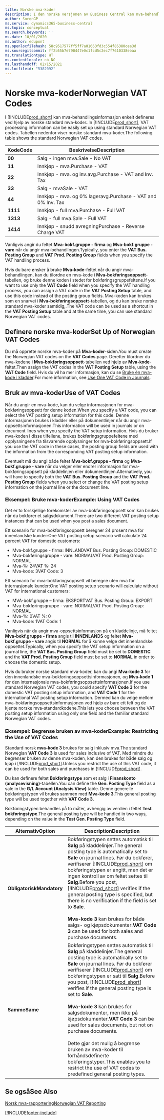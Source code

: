 ```yaml
---
title: Norske mva-koder
description: I den norske versjonen av Business Central kan mva-behandlingsinformasjon enkelt defineres ved hjelp av standard norske mva-koder.
author: SorenGP
ms.service: dynamics365-business-central
ms.topic: conceptual
ms.search.keywords: ''
ms.date: 10/01/2020
ms.author: edupont
ms.openlocfilehash: 58c9517577ff5ff7a01653fd3c554f85380cea3d
ms.sourcegitcommit: ff2b55b7e790447e0c1fcd5c2ec7f7610338ebaa
ms.translationtype: HT
ms.contentlocale: nb-NO
ms.lasthandoff: 02/15/2021
ms.locfileid: "5382092"
---
```

# <a name="norwegian-vat-codes"></a><span data-ttu-id="d0fe9-103">Norske mva-koder</span><span class="sxs-lookup"><span data-stu-id="d0fe9-103">Norwegian VAT Codes</span></span>
<span data-ttu-id="d0fe9-104">I [!INCLUDE[prod_short](../../includes/prod_short.md)] kan mva-behandlingsinformasjon enkelt defineres ved hjelp av norske standard mva-koder..</span><span class="sxs-lookup"><span data-stu-id="d0fe9-104">In [!INCLUDE[prod_short](../../includes/prod_short.md)], VAT processing information can be easily set up using standard Norwegian VAT codes.</span></span> <span data-ttu-id="d0fe9-105">Tabellen nedenfor viser norske standard mva-koder.</span><span class="sxs-lookup"><span data-stu-id="d0fe9-105">The following table shows the standard Norwegian VAT codes.</span></span>  

|<span data-ttu-id="d0fe9-106">**Kode**</span><span class="sxs-lookup"><span data-stu-id="d0fe9-106">**Code**</span></span>|<span data-ttu-id="d0fe9-107">**Beskrivelse**</span><span class="sxs-lookup"><span data-stu-id="d0fe9-107">**Description**</span></span>|  
|--------------|-------------------------------------------|  
|<span data-ttu-id="d0fe9-108">**0**</span><span class="sxs-lookup"><span data-stu-id="d0fe9-108">**0**</span></span>|<span data-ttu-id="d0fe9-109">Salg - ingen mva.</span><span class="sxs-lookup"><span data-stu-id="d0fe9-109">Sale - No VAT</span></span>|  
|<span data-ttu-id="d0fe9-110">**1**</span><span class="sxs-lookup"><span data-stu-id="d0fe9-110">**1**</span></span>|<span data-ttu-id="d0fe9-111">Innkjøp - mva.</span><span class="sxs-lookup"><span data-stu-id="d0fe9-111">Purchase - VAT</span></span>|  
|<span data-ttu-id="d0fe9-112">**2**</span><span class="sxs-lookup"><span data-stu-id="d0fe9-112">**2**</span></span>|<span data-ttu-id="d0fe9-113">Innkjøp - mva. og inv.avg.</span><span class="sxs-lookup"><span data-stu-id="d0fe9-113">Purchase - VAT and Inv. Tax</span></span>|  
|<span data-ttu-id="d0fe9-114">**3**</span><span class="sxs-lookup"><span data-stu-id="d0fe9-114">**3**</span></span>|<span data-ttu-id="d0fe9-115">Salg - mva</span><span class="sxs-lookup"><span data-stu-id="d0fe9-115">Sale - VAT</span></span>|  
|<span data-ttu-id="d0fe9-116">**4**</span><span class="sxs-lookup"><span data-stu-id="d0fe9-116">**4**</span></span>|<span data-ttu-id="d0fe9-117">Innkjøp - mva. og 0% lageravg.</span><span class="sxs-lookup"><span data-stu-id="d0fe9-117">Purchase - VAT and 0% Inv. Tax</span></span>|  
|<span data-ttu-id="d0fe9-118">**11**</span><span class="sxs-lookup"><span data-stu-id="d0fe9-118">**11**</span></span>|<span data-ttu-id="d0fe9-119">Innkjøp - full mva.</span><span class="sxs-lookup"><span data-stu-id="d0fe9-119">Purchase - Full VAT</span></span>|  
|<span data-ttu-id="d0fe9-120">**13**</span><span class="sxs-lookup"><span data-stu-id="d0fe9-120">**13**</span></span>|<span data-ttu-id="d0fe9-121">Salg - full mva.</span><span class="sxs-lookup"><span data-stu-id="d0fe9-121">Sale - Full VAT</span></span>|  
|<span data-ttu-id="d0fe9-122">**14**</span><span class="sxs-lookup"><span data-stu-id="d0fe9-122">**14**</span></span>|<span data-ttu-id="d0fe9-123">Innkjøp - snudd avregning</span><span class="sxs-lookup"><span data-stu-id="d0fe9-123">Purchase - Reverse Charge VAT</span></span>|  

<span data-ttu-id="d0fe9-124">Vanligvis angir du feltet **Mva-bokf.gruppe - firma** og **Mva-bokf.gruppe - vare** når du angir mva-behandlingen.</span><span class="sxs-lookup"><span data-stu-id="d0fe9-124">Typically, you enter the **VAT Bus. Posting Group** and **VAT Prod. Posting Group** fields when you specify the VAT handling process.</span></span>  

<span data-ttu-id="d0fe9-125">Hvis du bare ønsker å bruke **Mva-kode**-feltet når du angir mva-behandlingen, kan du tilordne en mva-kode i **Mva-bokføringsoppsett**-tabellen, og bruke denne koden i stedet for bokføringsgruppefeltene.</span><span class="sxs-lookup"><span data-stu-id="d0fe9-125">If you want to use only the **VAT Code** field when you specify the VAT handling process, you can assign a VAT code in the **VAT Posting Setup** table, and use this code instead of the posting group fields.</span></span> <span data-ttu-id="d0fe9-126">Mva-koden kan brukes som en snarvei i **Mva-bokføringsoppsett**-tabellen, og du kan bruke norske standard mva-koder samtidig,.</span><span class="sxs-lookup"><span data-stu-id="d0fe9-126">The VAT code can be used as a shortcut in the **VAT Posting Setup** table and at the same time, you can use standard Norwegian VAT codes.</span></span>  

## <a name="set-up-of-norwegian-vat-codes"></a><span data-ttu-id="d0fe9-127">Definere norske mva-koder</span><span class="sxs-lookup"><span data-stu-id="d0fe9-127">Set Up of Norwegian VAT Codes</span></span>  
<span data-ttu-id="d0fe9-128">Du må opprette norske mva-koder på **Mva-koder**-siden.</span><span class="sxs-lookup"><span data-stu-id="d0fe9-128">You must create the Norwegian VAT codes on the **VAT Codes** page.</span></span> <span data-ttu-id="d0fe9-129">Deretter tilordner du mva-kodene i **Mva-bokføringsoppsett**-tabellen ved hjelp av **Mva-kode**-feltet.</span><span class="sxs-lookup"><span data-stu-id="d0fe9-129">Then assign the VAT codes in the **VAT Posting Setup** table, using the **VAT Code** field.</span></span> <span data-ttu-id="d0fe9-130">Hvis du vil ha mer informasjon, kan du se [Bruke én mva-kode i kladder](how-to-use-one-vat-code-in-journals.md).</span><span class="sxs-lookup"><span data-stu-id="d0fe9-130">For more information, see [Use One VAT Code in Journals](how-to-use-one-vat-code-in-journals.md).</span></span>  

## <a name="use-of-vat-codes"></a><span data-ttu-id="d0fe9-131">Bruk av mva-koder</span><span class="sxs-lookup"><span data-stu-id="d0fe9-131">Use of VAT Codes</span></span>  
<span data-ttu-id="d0fe9-132">Når du angir en mva-kode, kan du velge informasjonen for mva-bokføringsoppsett for denne koden.</span><span class="sxs-lookup"><span data-stu-id="d0fe9-132">When you specify a VAT code, you can select the VAT posting setup information for this code.</span></span> <span data-ttu-id="d0fe9-133">Denne informasjonen brukes i kladder eller på dokumentlinjer når du angir mva-oppsettsinformasjonen.</span><span class="sxs-lookup"><span data-stu-id="d0fe9-133">This information will be used in journals or on document lines when you specify the VAT setup information.</span></span> <span data-ttu-id="d0fe9-134">Hvis du bruker mva-koden i disse tilfellene, brukes bokføringsgruppefeltene med opplysningene fra tilsvarende opplysninger for mva-bokføringsoppsett.</span><span class="sxs-lookup"><span data-stu-id="d0fe9-134">If you use the VAT code in these cases, the posting group fields are used with the information from the corresponding VAT posting setup information.</span></span>  

<span data-ttu-id="d0fe9-135">Eventuelt må du angi både feltet **Mva-bokf.gruppe - firma** og **Mva-bokf.gruppe - vare** når du velger eller endrer informasjon for mva-bokføringsoppsett på kladdelinjen eller dokumentlinjen.</span><span class="sxs-lookup"><span data-stu-id="d0fe9-135">Alternatively, you will have to specify both the **VAT Bus. Posting Group** and the **VAT Prod. Posting Group** fields when you select or change the VAT posting setup information on the journal line or the document line.</span></span>  

### <a name="example-using-vat-codes"></a><span data-ttu-id="d0fe9-136">Eksempel: Bruke mva-koder</span><span class="sxs-lookup"><span data-stu-id="d0fe9-136">Example: Using VAT Codes</span></span>  
<span data-ttu-id="d0fe9-137">Det er to forskjellige forekomster av mva-bokføringsoppsett som kan brukes når du bokfører et salgsdokument.</span><span class="sxs-lookup"><span data-stu-id="d0fe9-137">There are two different VAT posting setup instances that can be used when you post a sales document.</span></span>  

<span data-ttu-id="d0fe9-138">Ett scenario for mva-bokføringsoppsett beregner 24 prosent mva for innenlandske kunder:</span><span class="sxs-lookup"><span data-stu-id="d0fe9-138">One VAT posting setup scenario will calculate 24 percent VAT for domestic customers:</span></span>  

- <span data-ttu-id="d0fe9-139">Mva-bokf.gruppe - firma: INNLAND</span><span class="sxs-lookup"><span data-stu-id="d0fe9-139">VAT Bus. Posting Group: DOMESTIC</span></span>  
- <span data-ttu-id="d0fe9-140">Mva-bokføringsgruppe - vare: NORMAL</span><span class="sxs-lookup"><span data-stu-id="d0fe9-140">VAT Prod. Posting Group: NORMAL</span></span>  
- <span data-ttu-id="d0fe9-141">Mva-%: 24</span><span class="sxs-lookup"><span data-stu-id="d0fe9-141">VAT %: 24</span></span>  
- <span data-ttu-id="d0fe9-142">Mva-kode: 3</span><span class="sxs-lookup"><span data-stu-id="d0fe9-142">VAT Code: 3</span></span>  

<span data-ttu-id="d0fe9-143">Ett scenario for mva-bokføringsoppsett vil beregne uten mva for internasjonale kunder:</span><span class="sxs-lookup"><span data-stu-id="d0fe9-143">One VAT posting setup scenario will calculate without VAT for international customers:</span></span>  

- <span data-ttu-id="d0fe9-144">MVA-bokf.gruppe – firma: EKSPORT</span><span class="sxs-lookup"><span data-stu-id="d0fe9-144">VAT Bus. Posting Group: EXPORT</span></span>  
- <span data-ttu-id="d0fe9-145">Mva-bokføringsgruppe - vare: NORMAL</span><span class="sxs-lookup"><span data-stu-id="d0fe9-145">VAT Prod. Posting Group: NORMAL</span></span>  
- <span data-ttu-id="d0fe9-146">Mva-%: 0</span><span class="sxs-lookup"><span data-stu-id="d0fe9-146">VAT %: 0</span></span>  
- <span data-ttu-id="d0fe9-147">Mva-kode: 1</span><span class="sxs-lookup"><span data-stu-id="d0fe9-147">VAT Code: 1</span></span>  

<span data-ttu-id="d0fe9-148">Vanligvis når du angir mva-oppsettsinformasjon på en kladdelinje, må feltet **Mva-bokf.gruppe - firma** angis til **INNENLANDS** og feltet **Mva-bokf.gruppe - vare** angis til **NORMAL** for å kunne velge det innenlandske oppsettet.</span><span class="sxs-lookup"><span data-stu-id="d0fe9-148">Typically, when you specify the VAT setup information on a journal line, the **VAT Bus. Posting Group** field must be set to **DOMESTIC** and the **VAT Prod. Posting Group** field must be set to **NORMAL** in order to choose the domestic setup.</span></span>  

<span data-ttu-id="d0fe9-149">Hvis du bruker norske standard mva-koder, kan du angi **Mva-kode 3** for den innenlandske mva-bokføringsoppsettsinformasjonen, og **Mva-kode 1** for den internasjonale mva-bokføringsoppsettsinformasjonen.</span><span class="sxs-lookup"><span data-stu-id="d0fe9-149">If you use standard Norwegian VAT codes, you could specify **VAT Code 3** for the domestic VAT posting setup information, and **VAT Code 1** for the international VAT posting setup information.</span></span> <span data-ttu-id="d0fe9-150">Dermed kan du velge mellom mva-bokføringsoppsettsinformasjonen ved hjelp av bare ett felt og de kjente norske mva-standardkodene.</span><span class="sxs-lookup"><span data-stu-id="d0fe9-150">This lets you choose between the VAT posting setup information using only one field and the familiar standard Norwegian VAT codes.</span></span>  

### <a name="example-restricting-the-use-of-vat-codes"></a><span data-ttu-id="d0fe9-151">Eksempel: Begrense bruken av mva-koder</span><span class="sxs-lookup"><span data-stu-id="d0fe9-151">Example: Restricting the Use of VAT Codes</span></span>  
<span data-ttu-id="d0fe9-152">Standard norsk **mva-kode 3** brukes for salg inklusiv mva.</span><span class="sxs-lookup"><span data-stu-id="d0fe9-152">The standard Norwegian **VAT Code 3** is used for sales inclusive of VAT.</span></span> <span data-ttu-id="d0fe9-153">Med mindre du begrenser bruken av denne mva-koden, kan den brukes for både salg og kjøp i [!INCLUDE[prod_short](../../includes/prod_short.md)].</span><span class="sxs-lookup"><span data-stu-id="d0fe9-153">Unless you restrict the use of this VAT code, it can be used for both sales and purchases in [!INCLUDE[prod_short](../../includes/prod_short.md)].</span></span>  

<span data-ttu-id="d0fe9-154">Du kan definere feltet **Bokføringstype** som et salg i **Finanskonto (analysevisning)**-tabellen.</span><span class="sxs-lookup"><span data-stu-id="d0fe9-154">You can define the **Gen. Posting Type** field as a sale in the **G/L Account (Analysis View)** table.</span></span> <span data-ttu-id="d0fe9-155">Denne generelle bokføringstypen vil brukes sammen med **Mva-kode 3**.</span><span class="sxs-lookup"><span data-stu-id="d0fe9-155">This general posting type will be used together with **VAT Code 3**.</span></span>  

<span data-ttu-id="d0fe9-156">Bokføringstypen behandles på to måter, avhengig av verdien i feltet **Test bokføringstype**.</span><span class="sxs-lookup"><span data-stu-id="d0fe9-156">The general posting type will be handled in two ways, depending on the value in the **Test Gen. Posting Type** field.</span></span>  

|<span data-ttu-id="d0fe9-157">Alternativ</span><span class="sxs-lookup"><span data-stu-id="d0fe9-157">Option</span></span>|<span data-ttu-id="d0fe9-158">Description</span><span class="sxs-lookup"><span data-stu-id="d0fe9-158">Description</span></span>|  
|-----------------------------------------|-------------------------------------------|  
|<span data-ttu-id="d0fe9-159">**Obligatorisk**</span><span class="sxs-lookup"><span data-stu-id="d0fe9-159">**Mandatory**</span></span>|<span data-ttu-id="d0fe9-160">Bokføringstypen settes automatisk til **Salg** på kladdelinjer.</span><span class="sxs-lookup"><span data-stu-id="d0fe9-160">The general posting type is automatically set to **Sale** on journal lines.</span></span> <span data-ttu-id="d0fe9-161">Før du bokfører, verifiserer [!INCLUDE[prod_short](../../includes/prod_short.md)] om bokføringstypen er angitt, men det er ingen kontroll av om feltet settes til **Salg**.</span><span class="sxs-lookup"><span data-stu-id="d0fe9-161">Before you post, [!INCLUDE[prod_short](../../includes/prod_short.md)] verifies if the general posting type is specified, but there is no verification if the field is set to **Sale**.</span></span><br /><br /> <span data-ttu-id="d0fe9-162">**Mva-kode 3** kan brukes for både salgs- og kjøpsdokumenter.</span><span class="sxs-lookup"><span data-stu-id="d0fe9-162">**VAT Code 3** can be used for both sales and purchase documents.</span></span>|  
|<span data-ttu-id="d0fe9-163">**Samme**</span><span class="sxs-lookup"><span data-stu-id="d0fe9-163">**Same**</span></span>|<span data-ttu-id="d0fe9-164">Bokføringstypen settes automatisk til **Salg** på kladdelinjer.</span><span class="sxs-lookup"><span data-stu-id="d0fe9-164">The general posting type is automatically set to **Sale** on journal lines.</span></span> <span data-ttu-id="d0fe9-165">Før du bokfører verifiserer [!INCLUDE[prod_short](../../includes/prod_short.md)] om bokføringstypen er satt til **Salg**.</span><span class="sxs-lookup"><span data-stu-id="d0fe9-165">Before you post, [!INCLUDE[prod_short](../../includes/prod_short.md)] verifies if the general posting type is set to **Sale**.</span></span><br /><br /> <span data-ttu-id="d0fe9-166">**Mva-kode 3** kan brukes for salgsdokumenter, men ikke på kjøpsdokumenter.</span><span class="sxs-lookup"><span data-stu-id="d0fe9-166">**VAT Code 3** can be used for sales documents, but not on purchase documents.</span></span><br /><br /> <span data-ttu-id="d0fe9-167">Dette gjør det mulig å begrense bruken av mva-koder til forhåndsdefinerte bokføringstyper.</span><span class="sxs-lookup"><span data-stu-id="d0fe9-167">This enables you to restrict the use of VAT codes to predefined general posting types.</span></span>|  

## <a name="see-also"></a><span data-ttu-id="d0fe9-168">Se også</span><span class="sxs-lookup"><span data-stu-id="d0fe9-168">See Also</span></span>  
 [<span data-ttu-id="d0fe9-169">Norsk mva-rapportering</span><span class="sxs-lookup"><span data-stu-id="d0fe9-169">Norwegian VAT Reporting</span></span>](norwegian-vat-reporting.md)


[!INCLUDE[footer-include](../../includes/footer-banner.md)]